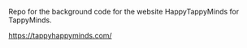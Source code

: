 Repo for the background code for the website HappyTappyMinds for TappyMinds.

https://tappyhappyminds.com/
